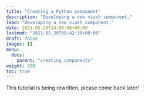 ```yaml
---
title: "Creating a Python component"
description: "Developing a new viash component."
lead: "Developing a new viash component."
date: 2021-05-28T14:00:00+00:00
lastmod: "2021-05-29T08:42:38+00:00"
draft: false
images: []
menu:
  docs:
    parent: "creating_components"
weight: 200
toc: true
---
```




This tutorial is being rewritten, please come back later!

